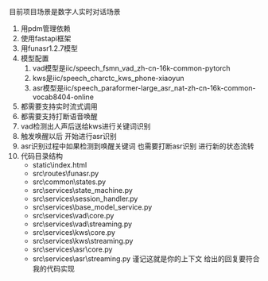 目前项目场景是数字人实时对话场景
1. 用pdm管理依赖
2. 使用fastapi框架
3. 用funasr1.2.7模型
4. 模型配置
    1. vad模型是iic/speech_fsmn_vad_zh-cn-16k-common-pytorch
    2. kws是iic/speech_charctc_kws_phone-xiaoyun
    3. asr模型是iic/speech_paraformer-large_asr_nat-zh-cn-16k-common-vocab8404-online
5. 都需要支持实时流式调用
6. 都需要支持打断语音唤醒
7. vad检测出人声后送给kws进行关键词识别
8. 触发唤醒以后 开始进行asr识别
9. asr识别过程中如果检测到唤醒关键词 也需要打断asr识别 进行新的状态流转 
10. 代码目录结构
    - static\index.html
    - src\routes\funasr.py
    - src\common\states.py
    - src\services\state_machine.py
    - src\services\session_handler.py
    - src\services\base_model_service.py
    - src\services\vad\core.py
    - src\services\vad\streaming.py
    - src\services\kws\core.py
    - src\services\kws\streaming.py
    - src\services\asr\core.py
    - src\services\asr\streaming.py
谨记这就是你的上下文 给出的回复要符合我的代码实现
